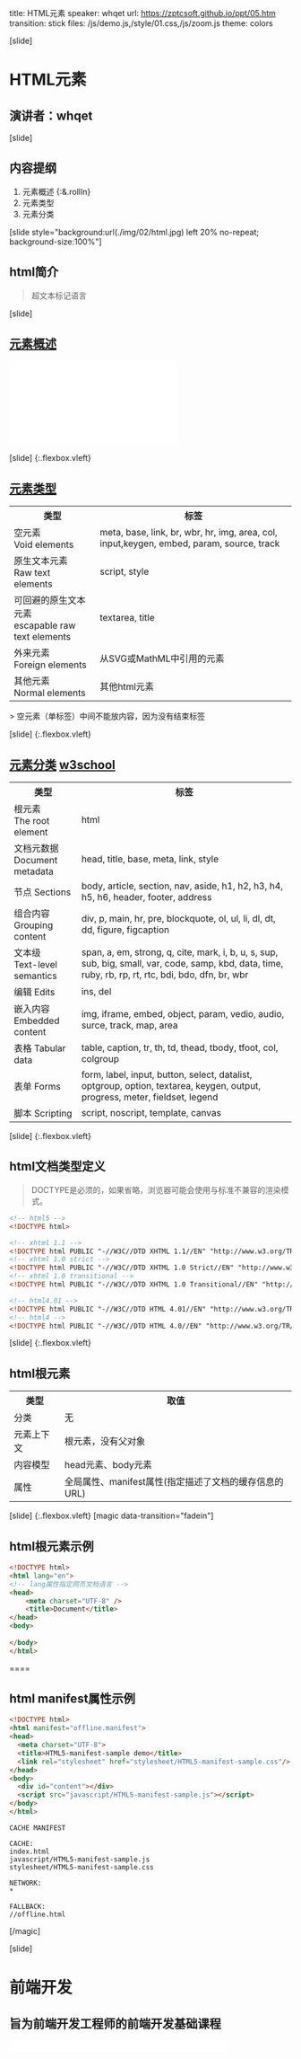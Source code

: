 title: HTML元素
speaker: whqet
url: https://zptcsoft.github.io/ppt/05.htm
transition: stick
files: /js/demo.js,/style/01.css,/js/zoom.js
theme: colors

[slide]
# HTML元素
## 演讲者：whqet

[slide]
## 内容提纲
1. 元素概述 {:&.rollIn}
2. 元素类型
3. 元素分类


[slide style="background:url(./img/02/html.jpg) left 20% no-repeat; background-size:100%"]
## html简介 
> 超文本标记语言 


[slide] 
## [元素概述](//w3school.com.cn/tags/html_ref_byfunc.asp)
<iframe class="widder" src="//zptcsoft.github.io/html5-elements-periodic-table/" frameborder="0"></iframe>


[slide] {:.flexbox.vleft}
## [元素类型](//www.w3.org/TR/html/syntax.html#elements-0) 
<table class="thinner tag">
	<tr>
		<th>类型</th><th>标签</th>
	</tr>
	<tr>
		<td>空元素<br>Void elements</td>
		<td>meta, base, link, br, wbr, hr, img, area, col, input,keygen, embed, param, source, track</td>
	</tr>
	<tr>
		<td>原生文本元素<br>Raw text elements</td>
		<td>script, style</td>
	</tr>
	<tr>
		<td>可回避的原生文本元素<br>escapable raw text elements</td>
		<td>textarea, title</td>
	</tr>
	<tr>
		<td>外来元素<br>Foreign elements</td>
		<td>从SVG或MathML中引用的元素</td>
	</tr>
	<tr>
		<td>其他元素<br>Normal elements</td>
		<td>其他html元素</td>
	</tr>
</table>
> 空元素（单标签）中间不能放内容，因为没有结束标签

[slide] {:.flexbox.vleft}
## [元素分类](//www.w3.org/TR/html/semantics.html#semantics) [w3school](//w3school.com.cn/tags/html_ref_byfunc.asp) 
<table class="thinner tag">
	<tr>
		<th>类型</th><th>标签</th>
	</tr>
	<tr>
		<td>根元素<br>The root element</td>
		<td>html</td>
	</tr>
	<tr>
		<td>文档元数据<br> Document metadata</td>
		<td>head, title, base, meta, link, style</td>
	</tr>
	<tr>
		<td>节点 Sections</td>
		<td>body, article, section, nav, aside, h1, h2, h3, h4, h5, h6, header, footer, address</td>
	</tr>
	<tr>
		<td>组合内容<br> Grouping content</td>
		<td>div, p, main, hr, pre, blockquote, ol, ul, li, dl, dt, dd, figure, figcaption</td>
	</tr>
	<tr>
		<td>文本级<br>Text-level semantics</td>
		<td>span, a, em, strong, q, cite, mark, i, b, u, s, sup, sub, big, small, var, code, samp, kbd, data, time, ruby, rb, rp, rt, rtc, bdi, bdo, dfn, br, wbr</td>
	</tr>
	<tr>
		<td>编辑 Edits</td>
		<td>ins, del</td>
	</tr>
	<tr>
		<td>嵌入内容 <br>Embedded content</td>
		<td>img, iframe, embed, object, param, vedio, audio, surce, track, map, area</td>
	</tr>
	<tr>
		<td>表格 Tabular data</td>
		<td>table, caption, tr, th, td, thead, tbody, tfoot, col, colgroup</td>
	</tr>
	<tr>
		<td>表单 Forms</td>
		<td>form, label, input, button, select, datalist, optgroup, option, textarea, keygen, output, progress, meter, fieldset, legend</td>
	</tr>
	<tr>
		<td>脚本 Scripting</td>
		<td>script, noscript, template, canvas</td>
	</tr>
</table>

[slide] {:.flexbox.vleft}
## html文档类型定义
> DOCTYPE是必须的，如果省略，浏览器可能会使用与标准不兼容的渲染模式。

```html
<!-- html5 -->
<!DOCTYPE html>

<!-- xhtml 1.1 -->
<!DOCTYPE html PUBLIC "-//W3C//DTD XHTML 1.1//EN" "http://www.w3.org/TR/xhtml11/DTD/xhtml11.dtd">
<!-- xhtml 1.0 strict -->
<!DOCTYPE html PUBLIC "-//W3C//DTD XHTML 1.0 Strict//EN" "http://www.w3.org/TR/xhtml1/DTD/xhtml1-strict.dtd">
<!-- xhtml 1.0 transitional -->
<!DOCTYPE html PUBLIC "-//W3C//DTD XHTML 1.0 Transitional//EN" "http://www.w3.org/TR/xhtml1/DTD/xhtml1-transitional.dtd">

<!-- html4.01 -->
<!DOCTYPE html PUBLIC "-//W3C//DTD HTML 4.01//EN" "http://www.w3.org/TR/html4/strict.dtd">
<!-- html4 -->
<!DOCTYPE html PUBLIC "-//W3C//DTD HTML 4.0//EN" "http://www.w3.org/TR/REC-html40/strict.dtd">
```


[slide] {:.flexbox.vleft}
## html根元素
<table class="thin tag">
	<tr>
		<th>类型</th><th>取值</th>
	</tr>
	<tr>
		<td>分类</td>
		<td>无</td>
	</tr>
	<tr>
		<td>元素上下文</td>
		<td>根元素，没有父对象</td>
	</tr>
	<tr>
		<td>内容模型</td>
		<td>head元素、body元素</td>
	</tr>
	<tr>
		<td>属性</td>
		<td>全局属性、manifest属性(指定描述了文档的缓存信息的URL)</td>
	</tr>
</table>

[slide] {:.flexbox.vleft}
[magic data-transition="fadein"]
## html根元素示例
```html
<!DOCTYPE html>
<html lang="en">
<!-- lang属性指定网页文档语言 -->
<head>
	<meta charset="UTF-8" />
	<title>Document</title>
</head>
<body>
	
</body>
</html>
```
====
## html manifest属性示例
```html
<!DOCTYPE html>
<html manifest="offline.manifest">
<head>
  <meta charset="UTF-8">
  <title>HTML5-manifest-sample demo</title>
  <link rel="stylesheet" href="stylesheet/HTML5-manifest-sample.css"/>
</head>
<body>
  <div id="content"></div>
  <script src="javascript/HTML5-manifest-sample.js"></script>
</body>
</html>
```
```
CACHE MANIFEST

CACHE:
index.html
javascript/HTML5-manifest-sample.js
stylesheet/HTML5-manifest-sample.css

NETWORK:
*

FALLBACK:  
//offline.html  
```
[/magic]

[slide]
# 前端开发
## 旨为前端开发工程师的前端开发基础课程
<small style="vertical-align:middle;display:inline-block"><iframe src="//ghbtns.com/github-btn.html?user=zptcsoft&repo=zptcsoft.github.io&type=star&count=true" allowtransparency="true" frameborder="0" scrolling="0" width="100" height="20" style="width:110px;height:20px;  background-color: transparent;"></iframe><iframe src="//ghbtns.com/github-btn.html?user=zptcsoft&repo=zptcsoft.github.io&type=fork&count=true" allowtransparency="true" frameborder="0" scrolling="0" width="100" height="20" style="width:110px;height:20px;  background-color: transparent;"></iframe><iframe src="//ghbtns.com/github-btn.html?user=zptcsoft&repo=zptcsoft.github.io&type=follow&count=false" allowtransparency="true" frameborder="0" scrolling="0" width="170" height="20" style="width:170px;height:20px;  background-color: transparent;"></iframe></small>

